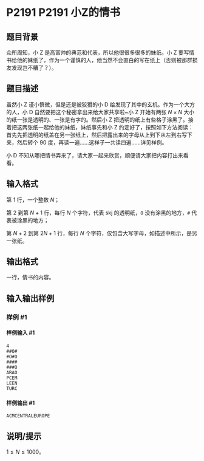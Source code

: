 # P2191 P2191 小Z的情书

## 题目背景

众所周知，小 Z 是高富帅的典范和代表，所以他很很多很多的妹纸。小 Z 要写情书给他的妹纸了，作为一个谨慎的人，他当然不会直白的写在纸上（否则被那群损友发现岂不糟了？）。

## 题目描述

虽然小 Z 谨小慎微，但是还是被狡猾的小 D 给发现了其中的玄机。作为一个大方的人，小 D 自然要把这个秘密拿出来给大家共享啦~小 Z 开始有两张 $N \times N$ 大小的纸一张是透明的、一张是有字的。然后小 Z 把透明的纸上有些格子涂黑了。接着把这两张纸一起给他的妹纸，妹纸事先和小 Z 约定好了，按照如下方法阅读：首先先把透明的纸盖在另一张纸上，然后把露出来的字母从上到下从左到右写下来，然后转个 $90$ 度，再读一遍……这样子一共读四遍……详见样例。

小 D 不知从哪把情书弄来了，请大家一起来欣赏，顺便请大家把内容打出来看看。


## 输入格式

第 $1$ 行，一个整数 $N$；

第 $2$ 到第 $N+1$ 行，每行 $N$ 个字符，代表 skj 的透明纸，`O` 没有涂黑的地方，`#` 代表被涂黑的地方；

第 $N+2$ 到第 $2N+1$ 行，每行 $N$ 个字符，仅包含大写字母，如描述中所示，是另一张纸。

## 输出格式

一行，情书的内容。


## 输入输出样例

### 样例 #1

#### 样例输入 #1

```
4
##O#
#O#O
####
###O
ARAO
PCEM
LEEN
TURC
```

#### 样例输出 #1

```
ACMCENTRALEUROPE
```

## 说明/提示

$1 \leq N \leq 1000$。
